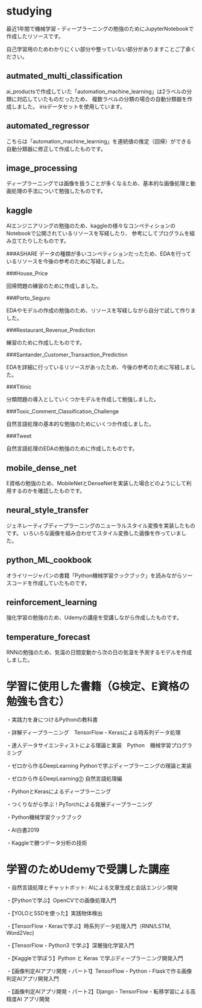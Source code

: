 # studying
最近1年間で機械学習・ディープラーニングの勉強のためにJupyterNotebookで作成したリソースです。

自己学習用のためわかりにくい部分や整っていない部分がありますことご了承ください。


## autmated_multi_classification

ai_productsで作成していた「automation_machine_learning」は2ラベルの分類に対応していたものだったため、
複数ラベルの分類の場合の自動分類器を作成しました。
irisデータセットを使用しています。


## automated_regressor

こちらは「automation_machine_learning」を連続値の推定（回帰）ができる自動分類器に修正して作成したものです。


## image_processing

ディープラーニングでは画像を扱うことが多くなるため、基本的な画像処理と動画処理の手法について勉強したものです。


## kaggle

AIエンジニアリングの勉強のため、kaggleの様々なコンペティションのNotebookで公開されているリソースを写経したり、
参考にしてプログラムを組み立てたりしたものです。

###ASHARE
データの種類が多いコンペティションだったため、EDAを行っているリソースを今後の参考のために写経しました。

###House_Price

回帰問題の練習のために作成しました。

###Porto_Seguro

EDAやモデルの作成の勉強のため、リソースを写経しながら自分で試して作りました。

###Restaurant_Revenue_Prediction

練習のために作成したものです。

###Santander_Customer_Transaction_Prediction

EDAを詳細に行っているリソースがあったため、今後の参考のために写経しました。

###Titinic

分類問題の導入としていくつかモデルを作成して勉強しました。

###Toxic_Comment_Classification_Challenge

自然言語処理の基本的な勉強のためにいくつか作成しました。

###Tweet

自然言語処理のEDAの勉強のために作成したものです。


## mobile_dense_net


E資格の勉強のため、MobileNetとDenseNetを実装した場合どのようにして利用するのかを確認したものです。


## neural_style_transfer

ジェネレーティブディープラーニングのニューラルスタイル変換を実装したものです。
いろいろな画像を組み合わせてスタイル変換した画像を作っていました。


## python_ML_cookbook

オライリージャパンの書籍「Python機械学習クックブック」を読みながらソースコードを作成していたものです。


## reinforcement_learning

強化学習の勉強のため、Udemyの講座を受講しながら作成したものです。


## temperature_forecast

RNNの勉強のため、気温の日間変動から次の日の気温を予測するモデルを作成しました。


# 学習に使用した書籍（G検定、E資格の勉強も含む）
・実践力を身につけるPythonの教科書

・詳解ディープラーニング　TensorFlow・Kerasによる時系列データ処理

・達人データサイエンティストによる理論と実装　Python　機械学習プログラミング

・ゼロから作るDeepLearning Pythonで学ぶディープラーニングの理論と実装

・ゼロから作るDeepLearning⓶ 自然言語処理編

・PythonとKerasによるディープラーニング

・つくりながら学ぶ！PyTorchによる発展ディープラーニング

・Python機械学習クックブック

・AI白書2019

・Kaggleで勝つデータ分析の技術

# 学習のためUdemyで受講した講座
・自然言語処理とチャットボット: AIによる文章生成と会話エンジン開発

・【Pythonで学ぶ】OpenCVでの画像処理入門

・【YOLOとSSDを使った】実践物体検出

・【TensorFlow・Kerasで学ぶ】時系列データ処理入門（RNN/LSTM, Word2Vec)

・【TensorFlow・Python3 で学ぶ】深層強化学習入門

・【Kaggleで学ぼう】Python と Keras で学ぶディープラーニング開発入門

・【画像判定AIアプリ開発・パート1】TensorFlow・Python・Flaskで作る画像判定AIアプリ開発入門

・【画像判定AIアプリ開発・パート2】Django・TensorFlow・転移学習による高精度AI アプリ開発
